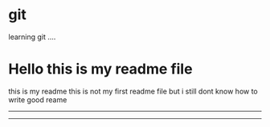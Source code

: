 # git
learning git ....
<h1> Hello this is my readme file </h1>
<p>this is my readme this is not my first readme file but i still dont know how to write good reame </p>
<hr>
<hr>
